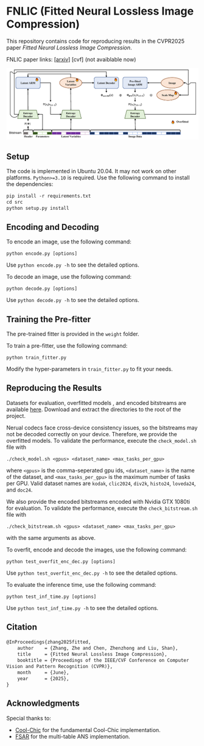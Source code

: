 # FNLIC (Fitted Neural Lossless Image Compression)

This repository contains code for reproducing results in the CVPR2025 paper *Fitted Neural Lossless Image Compression*.

FNLIC paper links: [[arxiv]](https://www.baidu.com) [cvf] (not avaiblable now)</p>

![framework](./assets/overview.png)

## Setup
The code is implemented in Ubuntu 20.04. It may not work on other platforms. `Python>=3.10` is required. Use the following command to install the dependencies:
```
pip install -r requirements.txt
cd src
python setup.py install
```


## Encoding and Decoding

To encode an image, use the following command:
```
python encode.py [options]
```
Use `python encode.py -h` to see the detailed options.

To decode an image, use the following command:
```
python decode.py [options]
```
Use `python decode.py -h` to see the detailed options.

## Training the Pre-fitter
The pre-trained fitter is provided in the `weight` folder.

To train a pre-fitter, use the following command:
```
python train_fitter.py
```
Modify the hyper-parameters in `train_fitter.py` to fit your needs.

## Reproducing the Results

Datasets for evaluation, overfitted models , and encoded bitstreams are available [here](https://drive.google.com/drive/folders/1dBsvHzIfb4W1ePYVkEmtmE4PYXYtsesf?usp=sharing). Download and extract the directories to the root of the project.

Nerual codecs face cross-device consistency issues, so the bitstreams may not be decoded correctly on your device. Therefore, we provide the overfitted models. To validate the performance, execute the  `check_model.sh` file with

```
./check_model.sh <gpus> <dataset_name> <max_tasks_per_gpu>
```
where `<gpus>` is the comma-seperated gpu ids, `<dataset_name>` is the name of the dataset, and `<max_tasks_per_gpu>` is the maximum number of tasks per GPU. Valid dataset names are `kodak`, `clic2024`, `div2k`, `histo24`, `loveda24`, and `doc24`.


We also provide the encoded bitstreams encoded with Nvidia GTX 1080ti for evaluation. To validate the performance, execute the  `check_bitstream.sh` file with

```
./check_bitstream.sh <gpus> <dataset_name> <max_tasks_per_gpu>
```
with the same arguments as above.

To overfit, encode and decode the images, use the following command:
```
python test_overfit_enc_dec.py [options]
```
Use `python test_overfit_enc_dec.py -h` to see the detailed options.

To evaluate the inference time, use the following command:
```
python test_inf_time.py [options]
```
Use `python test_inf_time.py -h` to see the detailed options.

## Citation

```
@InProceedings{zhang2025fitted,
    author    = {Zhang, Zhe and Chen, Zhenzhong and Liu, Shan},
    title     = {Fitted Neural Lossless Image Compression},
    booktitle = {Proceedings of the IEEE/CVF Conference on Computer Vision and Pattern Recognition (CVPR)},
    month     = {June},
    year      = {2025},
}
```

## Acknowledgments

Special thanks to:
- [Cool-Chic](https://github.com/Orange-OpenSource/Cool-Chic) for the fundamental Cool-Chic implementation.
- [FSAR](https://github.com/alipay/Finite_State_Autoregressive_Entropy_Coding) for the multi-table ANS implementation.

